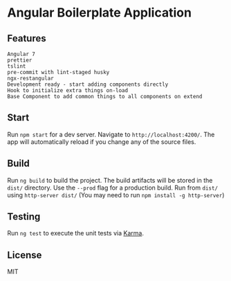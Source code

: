 # Angular Boilerplate Application

## Features
````
Angular 7
prettier
tslint
pre-commit with lint-staged husky
ngx-restangular
Development ready - start adding components directly
Hook to initialize extra things on-load
Base Component to add common things to all components on extend
````

## Start

Run `npm start` for a dev server. Navigate to `http://localhost:4200/`. The app will automatically reload if you change any of the source files.

## Build

Run `ng build` to build the project. The build artifacts will be stored in the `dist/` directory. Use the `--prod` flag for a production build. Run from `dist/` using `http-server dist/` (You may need to run `npm install -g http-server`)

## Testing

Run `ng test` to execute the unit tests via [Karma](https://karma-runner.github.io).

## License

MIT
